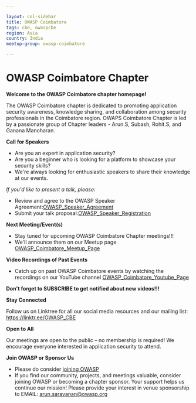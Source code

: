 ```yaml
---

layout: col-sidebar
title: OWASP Coimbatore
tags: cbe, owaspcbe
region: Asia
country: India
meetup-group: owasp-coimbatore

---
```


# OWASP Coimbatore Chapter

**Welcome to the OWASP Coimbatore chapter homepage!**

The OWASP Coimbatore chapter is dedicated to promoting application security awareness, knowledge sharing, and collaboration among security professionals in the Coimbatore region. 
OWAPS Coimbatore Chapter is led by a passionate group of Chapter leaders - Arun.S, Subash, Rohit.S, and Ganana Manoharan.



**Call for Speakers**

* Are you an expert in application security? 
* Are you a beginner who is looking for a platform to showcase your security skills? 
* We're always looking for enthusiastic speakers to share their knowledge at our events. 

*If you'd like to present a talk, please:*

* Review and agree to the OWASP Speaker Agreement:[OWASP_Speaker_Agreement](https://owasp.org/www-policy/legal/speaker-agreement2)
* Submit your talk proposal:[OWASP_Speaker_Registration](https://forms.gle/M7zLHXGAdo38Txo27)



  
**Next Meeting/Event(s)**

* Stay tuned for upcoming OWASP Coimbatore Chapter meetings!!! 
* We'll announce them on our Meetup page [OWASP_Coimbatore_Meetup_Page](https://www.meetup.com/owasp-coimbatore/) 



**Video Recordings of Past Events**

* Catch up on past OWASP Coimbatore events by watching the recordings on our YouTube channel
[OWASP_Coimbatore_Youtube_Page](https://www.youtube.com/owaspcoimbatore) 

**Don't forget to SUBSCRIBE to get notified about new videos!!!**




**Stay Connected**

Follow us on Linktree for all our social media resources and our mailing list: https://linktr.ee/OWASP_CBE




**Open to All**

Our meetings are open to the public – no membership is required! We encourage everyone interested in application security to attend.




**Join OWASP or Sponsor Us**

* Please do consider [joining OWASP](https://owasp.org/membership/)
* If you find our community, projects, and meetings valuable, consider joining OWASP or becoming a chapter sponsor. Your support helps us continue our mission!
Please provide your interest in venue sponsorship to EMAIL: arun.saravanan@owasp.org

